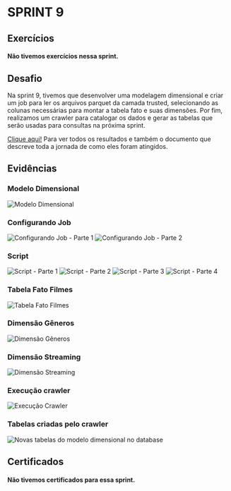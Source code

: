 # SPRINT 9

## Exercícios
#### Não tivemos exercícios nessa sprint.

## Desafio
Na sprint 9, tivemos que desenvolver uma modelagem dimensional e criar um job para ler os arquivos parquet da camada trusted, selecionando as colunas necessárias para montar a tabela fato e suas dimensões. Por fim, realizamos um crawler para catalogar os dados e gerar as tabelas que serão usadas para consultas na próxima sprint.

[Clique aqui!](desafio) Para ver todos os resultados e também o documento que descreve toda a jornada de como eles foram atingidos.

## Evidências

### Modelo Dimensional
![Modelo Dimensional](evidencias/Diagrama.png)
### Configurando Job
![Configurando Job - Parte 1](evidencias/job_configuracao1.png)
![Configurando Job - Parte 2](evidencias/job_configuracao2.png)
### Script
![Script - Parte 1](evidencias/script_job1.png)
![Script - Parte 2](evidencias/script_job2.png)
![Script - Parte 3](evidencias/script_job3.png)
![Script - Parte 4](evidencias/script_job4.png)
### Tabela Fato Filmes
![Tabela Fato Filmes](evidencias/fato_filmes.png)
### Dimensão Gêneros
![Dimensão Gêneros](evidencias/dim_generos.png)
### Dimensão Streaming
![Dimensão Streaming](evidencias/dim_streaming.png)
### Execução crawler
![Execução Crawler](evidencias/crawler_bem_sucedido.png)
### Tabelas criadas pelo crawler
![Novas tabelas do modelo dimensional no database](evidencias/tabelas_database.png)

## Certificados
#### Não tivemos certificados para essa sprint.
